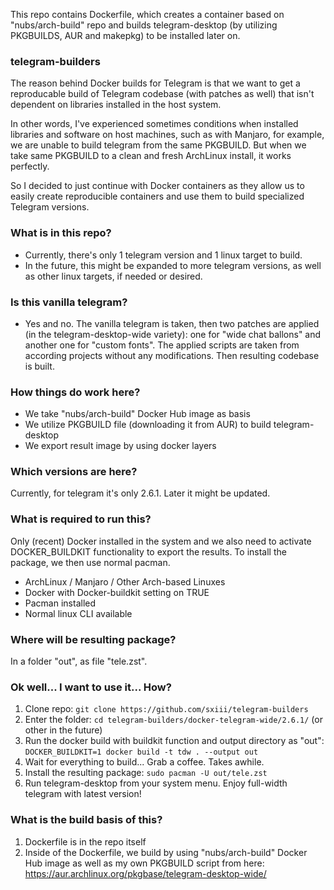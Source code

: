 This repo contains Dockerfile, which creates a container based on "nubs/arch-build" repo and builds telegram-desktop (by utilizing PKGBUILDS, AUR and makepkg) to be installed later on.

### telegram-builders

The reason behind Docker builds for Telegram is that we want to get a reproducable build of Telegram codebase (with patches as well) that isn't dependent on libraries installed in the host system. 

In other words, I've experienced sometimes conditions when installed libraries and software on host machines, such as with Manjaro, for example, we are unable to build telegram from the same PKGBUILD. But when we take same PKGBUILD to a clean and fresh ArchLinux install, it works perfectly.

So I decided to just continue with Docker containers as they allow us to easily create reproducible containers and use them to build specialized Telegram versions.

### What is in this repo?
* Currently, there's only 1 telegram version and 1 linux target to build.
* In the future, this might be expanded to more telegram versions, as well as other linux targets, if needed or desired.

### Is this vanilla telegram?
* Yes and no. The vanilla telegram is taken, then two patches are applied (in the telegram-desktop-wide variety): one for "wide chat ballons" and another one for "custom fonts". The applied scripts are taken from according projects without any modifications. Then resulting codebase is built.

### How things do work here?
* We take "nubs/arch-build" Docker Hub image as basis
* We utilize PKGBUILD file (downloading it from AUR) to build telegram-desktop
* We export result image by using docker layers

### Which versions are here?
Currently, for telegram it's only 2.6.1. Later it might be updated.

### What is required to run this?
Only (recent) Docker installed in the system and we also need to activate DOCKER_BUILDKIT functionality to export the results. To install the package, we then use normal pacman.
* ArchLinux / Manjaro / Other Arch-based Linuxes
* Docker with Docker-buildkit setting on TRUE
* Pacman installed
* Normal linux CLI available

### Where will be resulting package?
In a folder "out", as file "tele.zst".

### Ok well... I want to use it... How?
1) Clone repo: `git clone https://github.com/sxiii/telegram-builders`
2) Enter the folder: `cd telegram-builders/docker-telegram-wide/2.6.1/` (or other in the future)
3) Run the docker build with buildkit function and output directory as "out": `DOCKER_BUILDKIT=1 docker build -t tdw . --output out`
4) Wait for everything to build... Grab a coffee. Takes awhile.
5) Install the resulting package: `sudo pacman -U out/tele.zst`
6) Run telegram-desktop from your system menu. Enjoy full-width telegram with latest version!

### What is the build basis of this?
1) Dockerfile is in the repo itself
2) Inside of the Dockerfile, we build by using "nubs/arch-build" Docker Hub image as well as my own PKGBUILD script from here: https://aur.archlinux.org/pkgbase/telegram-desktop-wide/
